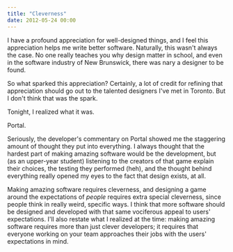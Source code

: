 ```yaml
---
title: "Cleverness"
date: 2012-05-24 00:00
---
```


I have a profound appreciation for well-designed things, and I feel this appreciation helps me write better software. Naturally, this wasn't always the case. No one really teaches you why design matter in school, and even in the software industry of New Brunswick, there was nary a designer to be found.

So what sparked this appreciation? Certainly, a lot of credit for refining that appreciation should go out to the talented designers I've met in Toronto. But I don't think that was the spark.

Tonight, I realized what it was.<!--more-->

Portal.

Seriously, the developer's commentary on Portal showed me the staggering amount of thought they put into everything. I always thought that the hardest part of making amazing software would be the development, but (as an upper-year student) listening to the creators of that game explain their choices, the testing they performed (heh), and the thought behind everything really opened my eyes to the fact that design exists, at all.

Making amazing software requires cleverness, and designing a game around the expectations of _people_ requires extra special cleverness, since people think in really weird, specific ways. I think that more software should be designed and developed with that same vociferous appeal to users' expectations. I'll also restate what I realized at the time: making amazing software requires more than just clever developers; it requires that everyone working on your team approaches their jobs with the users' expectations in mind.

<!-- more -->
